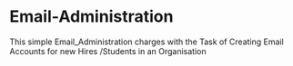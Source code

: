 # Email-Administration
This simple Email_Administration charges with the Task of Creating Email Accounts for new Hires /Students in an Organisation 
